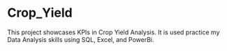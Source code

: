 # Crop_Yield
This project showcases KPIs in Crop Yield Analysis. It is used practice my Data Analysis skills using SQL, Excel, and PowerBi.
